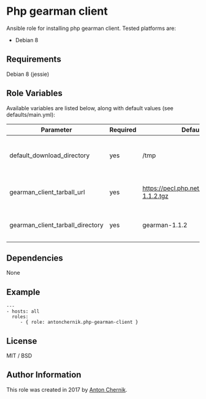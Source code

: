 Php gearman client
=========

Ansible role for installing php gearman client. Tested platforms are:
* Debian 8

Requirements
------------

Debian 8 (jessie)

Role Variables
--------------

Available variables are listed below, along with default values (see defaults/main.yml):

| Parameter | Required | Default | Choices | Comments |
| ------------- | ------------- | ------------- | ------------- | ------------- |
| default_download_directory | yes | /tmp | | Sets directory where files will be downloaded |
| gearman_client_tarball_url | yes | https://pecl.php.net/get/gearman-1.1.2.tgz | | Sets php Gearman client tarball url |
| gearman_client_tarball_directory | yes | gearman-1.1.2 | | Sets php Gearman extract directory |


Dependencies
------------

None

Example 
----------------
    ---
    - hosts: all
      roles:
         - { role: antonchernik.php-gearman-client }

License
-------

MIT / BSD

Author Information
------------------

This role was created in 2017 by [Anton Chernik](https://github.com/antonchernik).
